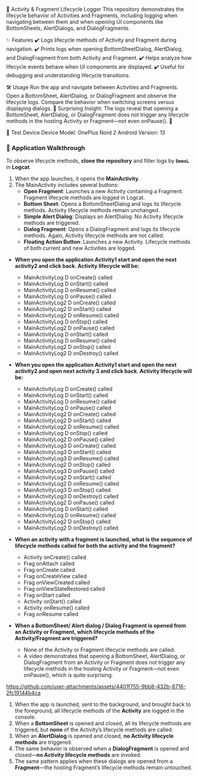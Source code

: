 📌 Activity & Fragment Lifecycle Logger
This repository demonstrates the lifecycle behavior of Activities and Fragments, including logging when navigating between them and when opening UI components like BottomSheets, AlertDialogs, and DialogFragments.

✨ Features
✔️ Logs lifecycle methods of Activity and Fragment during navigation.
✔️ Prints logs when opening BottomSheetDialog, AlertDialog, and DialogFragment from both Activity and Fragment.
✔️ Helps analyze how lifecycle events behave when UI components are displayed.
✔️ Useful for debugging and understanding lifecycle transitions.

🛠 Usage
Run the app and navigate between Activities and Fragments.
Open a BottomSheet, AlertDialog, or DialogFragment and observe the lifecycle logs.
Compare the behavior when switching screens versus displaying dialogs.
📌 Surprising Insight: The logs reveal that opening a BottomSheet, AlertDialog, or DialogFragment does not trigger any lifecycle methods in the hosting Activity or Fragment—not even onPause(). 🚀

📱 Test Device
Device Model: OnePlus Nord 2
Android Version: 13

### 🚀 Application Walkthrough

To observe lifecycle methods, **clone the repository** and filter logs by **`DemoL`** in **Logcat**.

1. When the app launches, it opens the **MainActivity**.
2. The MainActivity includes several buttons:
   - **Open Fragment**: Launches a new Activity containing a Fragment. Fragment lifecycle methods are logged in Logcat.
   - **Bottom Sheet**: Opens a BottomSheetDialog and logs its lifecycle methods. Activity lifecycle methods remain unchanged.
   - **Simple Alert Dialog**: Displays an AlertDialog. No Activity lifecycle methods are triggered.
   - **Dialog Fragment**: Opens a DialogFragment and logs its lifecycle methods. Again, Activity lifecycle methods are not called.
   - **Floating Action Button**: Launches a new Activity. Lifecycle methods of both current and new Activities are logged.

* **When you open the application Activity1 start and open the next activity2 and click back. Activity lifecycle will be:**
    - MainActivityLog          D  onCreate() called
    - MainActivityLog          D  onStart() called
    - MainActivityLog          D  onResume() called
    - MainActivityLog          D  onPause() called
    - MainActivityLog2         D  onCreate() called
    - MainActivityLog2         D  onStart() called
    - MainActivityLog2         D  onResume() called
    - MainActivityLog          D  onStop() called
    - MainActivityLog2         D  onPause() called
    - MainActivityLog          D  onStart() called
    - MainActivityLog          D  onResume() called
    - MainActivityLog2         D  onStop() called
    - MainActivityLog2         D  onDestroy() called

* **When you open the application Activity1 start and open the next activity2 and open next activity 3 and click back. Activity lifecycle will be:**
    - MainActivityLog         D  onCreate() called
    - MainActivityLog         D  onStart() called
    - MainActivityLog         D  onResume() called
    - MainActivityLog         D  onPause() called
    - MainActivityLog2        D  onCreate() called
    - MainActivityLog2        D  onStart() called
    - MainActivityLog2        D  onResume() called
    - MainActivityLog         D  onStop() called
    - MainActivityLog2        D  onPause() called
    - MainActivityLog3        D  onCreate() called
    - MainActivityLog3        D  onStart() called
    - MainActivityLog3        D  onResume() called
    - MainActivityLog2        D  onStop() called
    - MainActivityLog3        D  onPause() called
    - MainActivityLog2        D  onStart() called
    - MainActivityLog2        D  onResume() called
    - MainActivityLog3        D  onStop() called
    - MainActivityLog3        D  onDestroy() called
    - MainActivityLog2        D  onPause() called
    - MainActivityLog         D  onStart() called
    - MainActivityLog         D  onResume() called
    - MainActivityLog2        D  onStop() called
    - MainActivityLog2        D  onDestroy() called

* **When an activity with a fragment is launched, what is the sequence of lifecycle methods called for both the activity and the fragment?**
    - Activity  onCreate() called
    - Frag      onAttach called
    - Frag      onCreate called
    - Frag      onCreateView called
    - Frag      onViewCreated called
    - Frag      onViewStateRestored called
    - Frag      onStart called
    - Activity  onStart() called
    - Activity  onResume() called
    - Frag      onResume called

* **When a BottomSheet/ Alert dialog / Dialog Fragment is opened from an Activity or Fragment, which lifecycle methods of the Activity/Fragment are triggered?** 
    - None of the Activity or Fragment lifecycle methods are called.
    - A video demonstrates that opening a BottomSheet, AlertDialog, or DialogFragment from an Activity or Fragment does not trigger any lifecycle methods in the hosting Activity or Fragment—not even onPause(), which is quite surprising.



https://github.com/user-attachments/assets/4401f755-9bb8-432b-8716-2fc19144b4ca

1. When the app is launched, sent to the background, and brought back to the foreground, all lifecycle methods of the **Activity** are logged in the console.  
2. When a **BottomSheet** is opened and closed, all its lifecycle methods are triggered, but **none** of the Activity’s lifecycle methods are called.  
3. When an **AlertDialog** is opened and closed, **no Activity lifecycle methods** are triggered.  
4. The same behavior is observed when a **DialogFragment** is opened and closed—**no Activity lifecycle methods** are invoked.  
5. The same pattern applies when these dialogs are opened from a **Fragment**—the hosting Fragment’s lifecycle methods remain untouched.
